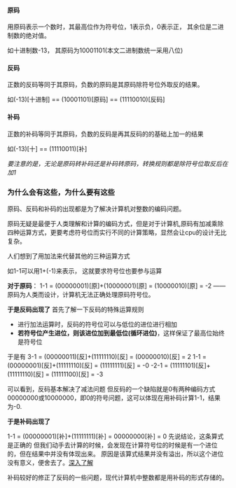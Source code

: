 #### 原码

用原码表示一个数时，其最高位作为符号位，1表示负，0表示正， 其余位是二进制数的绝对值。

如十进制数-13， 其原码为10001101(本文二进制数统一采用八位)

#### 反码

正数的反码等同于其原码，负数的原码是其原码除符号位外取反的结果。

如(-13)[十进制] == (10001101)[原码] == (11110010)[反码]

#### 补码

正数的补码等同于其原码，负数的反码是再其反码的的基础上加一的结果

如(-13)[十] == (11110011)[补]

*要注意的是，无论是原码转补码还是补码转原码，转换规则都是除符号位取反后在加1*

### 为什么会有这些，为什么要有这些

原码、反码和补码的出现都是为了解决计算机对整数的编码问题。

原码无疑是最便于人类理解和计算的编码方式，但是对于计算机,原码有加减乘除四种运算方式，更要考虑符号位而实行不同的计算策略，显然会让cpu的设计无比复杂。 

人们想到了用加法来代替其他的三种运算方式

如1-1可以用1+(-1)来表示， 这就要求符号位也要参与运算

**对于原码**：
1-1 = (00000001)[原]+(10000001)[原] = (10000010)[原] = -2
—— 原码为人类而设计，计算机无法正确处理原码符号位。

**于是反码出现了**
首先了解一下反码的特殊运算规则
* 进行加法运算时，反码的符号位可以与低位的进位进行相加
* **若符号位产生进位，则该进位加到最低位(循环进位)**，这样保证了最高位始终是符号位

于是有
3-1 = (00000011)[反]+(11111110)[反] = (00000010)[反] = 2
1-1 = (00000001)[反]+(11111110)[反] = (11111111)[反] = -0
-2-1 = (11111101)[反]+(11111110)[反] = (11111100)[反] = -3

可以看到，反码基本解决了减法问题
但反码的一个缺陷就是0有两种编码方式00000000或10000000，即0的符号问题，这可以体现在用补码计算1-1，结果为-0.

**于是补码出现了**

1-1 = (00000001)[补]+(11111111)[补] = 00000000[补] = 0
先说结论，这条算式是正确的
但我们动手去计算的时候，会发现在计算符号位的时候是有一个进位的，但在结果中并没有体现出来。
原因是该算式结果并没有溢出，所以这个进位没有意义，便舍去了。[深入了解](https://blog.csdn.net/u011240016/article/details/52567295)

补码较好的修正了反码的一些问题，现代计算机中整数都是用补码的形式存储的。


